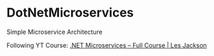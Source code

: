 # DotNetMicroservices
Simple Microservice Architecture

Following YT Course: [.NET Microservices – Full Course | Les Jackson](https://www.youtube.com/watch?v=DgVjEo3OGBI&t=3874s&ab_channel=LesJackson)
